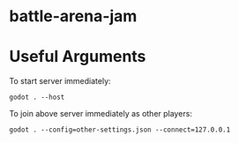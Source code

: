 # battle-arena-jam

# Useful Arguments
To start server immediately:
```shell
godot . --host
```

To join above server immediately as other players:
```shell
godot . --config=other-settings.json --connect=127.0.0.1
```
